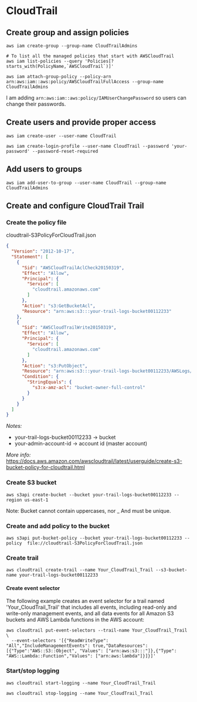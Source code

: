 # CloudTrail

## Create group and assign policies

```shell
aws iam create-group --group-name CloudTrailAdmins

# To list all the managed policies that start with AWSCloudTrail
aws iam list-policies --query 'Policies[?starts_with(PolicyName,`AWSCloudTrail`)]'

aws iam attach-group-policy --policy-arn arn:aws:iam::aws:policy/AWSCloudTrailFullAccess --group-name CloudTrailAdmins
```

I am adding `arn:aws:iam::aws:policy/IAMUserChangePassword` so users can change their passwords.

## Create users and provide proper access

```shell
aws iam create-user --user-name CloudTrail

aws iam create-login-profile --user-name CloudTrail --password 'your-password' --password-reset-required
```

## Add users to groups

```shell
aws iam add-user-to-group --user-name CloudTrail --group-name CloudTrailAdmins
```

## Create and configure CloudTrail Trail

### Create the policy file

cloudtrail-S3PolicyForCloudTrail.json

```json
{
  "Version": "2012-10-17",
  "Statement": [
    {
      "Sid": "AWSCloudTrailAclCheck20150319",
      "Effect": "Allow",
      "Principal": {
        "Service": [
          "cloudtrail.amazonaws.com"
        ]
      },
      "Action": "s3:GetBucketAcl",
      "Resource": "arn:aws:s3:::your-trail-logs-bucket00112233"
    },
    {
      "Sid": "AWSCloudTrailWrite20150319",
      "Effect": "Allow",
      "Principal": {
        "Service": [
          "cloudtrail.amazonaws.com"
        ]
      },
      "Action": "s3:PutObject",
      "Resource": "arn:aws:s3:::your-trail-logs-bucket00112233/AWSLogs/your-admin-account-id/*",
      "Condition": {
        "StringEquals": {
          "s3:x-amz-acl": "bucket-owner-full-control"
        }
      }
    }
  ]
}
```

*Notes:*
* your-trail-logs-bucket00112233 -> bucket
* your-admin-account-id -> account id (master account)

*More info:* https://docs.aws.amazon.com/awscloudtrail/latest/userguide/create-s3-bucket-policy-for-cloudtrail.html


### Create S3 bucket

```shell
aws s3api create-bucket --bucket your-trail-logs-bucket00112233 --region us-east-1
```

Note: Bucket cannot contain uppercases, nor _ And must be unique.

### Create and add policy to the bucket

```shell
aws s3api put-bucket-policy --bucket your-trail-logs-bucket00112233 --policy  file://cloudtrail-S3PolicyForCloudTrail.json
```

### Create trail

```shell
aws cloudtrail create-trail --name Your_CloudTrail_Trail --s3-bucket-name your-trail-logs-bucket00112233
```


#### Create event selector

The following example creates an event selector for a trail named 'Your_CloudTrail_Trail' that includes all events, including read-only and write-only management events, and all data events for all Amazon S3 buckets and AWS Lambda functions in the AWS account:

```shell
aws cloudtrail put-event-selectors --trail-name Your_CloudTrail_Trail \ 
  --event-selectors '[{"ReadWriteType": "All","IncludeManagementEvents": true,"DataResources": [{"Type":"AWS::S3::Object", "Values": ["arn:aws:s3:::"]},{"Type": "AWS::Lambda::Function","Values": ["arn:aws:lambda"]}]}]'
```

### Start/stop logging

```shell
aws cloudtrail start-logging --name Your_CloudTrail_Trail

aws cloudtrail stop-logging --name Your_CloudTrail_Trail
```